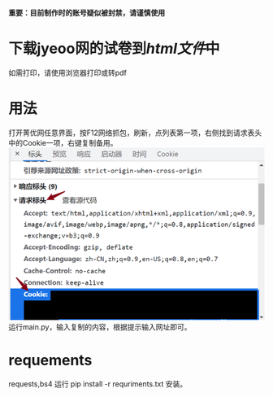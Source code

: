 **重要：目前制作时的账号疑似被封禁，请谨慎使用**

# 下载jyeoo网的试卷到*html文件*中

如需打印，请使用浏览器打印或转pdf
# 用法
打开菁优网任意界面，按F12网络抓包，刷新，点列表第一项，右侧找到请求表头中的Cookie一项，右键复制备用。
![img](getcookie.png)
运行main.py，输入复制的内容，根据提示输入网址即可。
# requements
requests,bs4
运行
pip install -r requriments.txt
安装。
